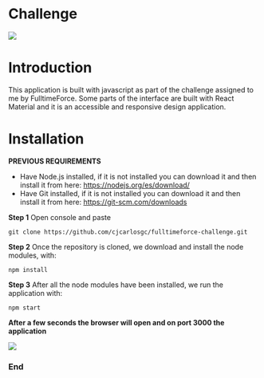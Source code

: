 # Challenge

![](https://fulltimeforce.com/wp-content/themes/ftf-2020/images/fulltimeforce-logo.svg)

# Introduction

This application is built with javascript as part of the challenge assigned to me by FulltimeForce. Some parts of the interface are built with React Material and it is an accessible and responsive design application.

# Installation
__PREVIOUS REQUIREMENTS__
- Have Node.js installed, if it is not installed you can download it and then install it from here: https://nodejs.org/es/download/
- Have Git installed, if it is not installed you can download it and then install it from here: https://git-scm.com/downloads


__Step 1__
Open console and paste

`git clone https://github.com/cjcarlosgc/fulltimeforce-challenge.git`

__Step 2__
Once the repository is cloned, we download and install the node modules, with:

`npm install`

__Step 3__
After all the node modules have been installed, we run the application with:

`npm start`

__After a few seconds the browser will open and on port 3000 the application__

![](https://lh6.googleusercontent.com/MChN3Jj7VuuhzV2dROrxFT8GxqEbI2IuGtk2OGfnE5_IjmQcql7b0SUfHKm7ii8f7M2Hn9FSwW1A1uBJfIfc=w1920-h942-rw)


### End